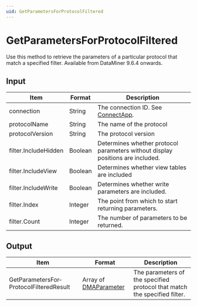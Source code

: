 ```yaml
---
uid: GetParametersForProtocolFiltered
---
```


# GetParametersForProtocolFiltered

Use this method to retrieve the parameters of a particular protocol that match a specified filter. Available from DataMiner 9.6.4 onwards.

## Input

| Item                 | Format  | Description                                                                      |
|----------------------|---------|----------------------------------------------------------------------------------|
| connection           | String  | The connection ID. See [ConnectApp](xref:ConnectApp). |
| protocolName         | String  | The name of the protocol                                                         |
| protocolVersion      | String  | The protocol version                                                             |
| filter.IncludeHidden | Boolean | Determines whether protocol parameters without display positions are included.   |
| filter.IncludeView   | Boolean | Determines whether view tables are included                                      |
| filter.IncludeWrite  | Boolean | Determines whether write parameters are included.                                |
| filter.Index         | Integer | The point from which to start returning parameters.                              |
| filter.Count         | Integer | The number of parameters to be returned.                                         |

## Output

| Item | Format | Description |
|--|--|--|
| GetParametersFor­ProtocolFilteredResult | Array of [DMAParameter](xref:DMAParameter) | The parameters of the specified protocol that match the specified filter. |
